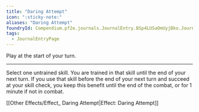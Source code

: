 ```yaml
---
title: "Daring Attempt"
icon: ":sticky-note:"
aliases: "Daring Attempt"
foundryId: Compendium.pf2e.journals.JournalEntry.BSp4LUSaOmUyjBko.JournalEntryPage.jHn1m1r95YgMQSvM
tags:
  - JournalEntryPage
---
```

Play at the start of your turn.

* * *

Select one untrained skill. You are trained in that skill until the end of your next turn. If you use that skill before the end of your next turn and succeed at your skill check, you keep this benefit until the end of the combat, or for 1 minute if not in combat.

[[Other Effects/Effect_ Daring Attempt|Effect: Daring Attempt]]